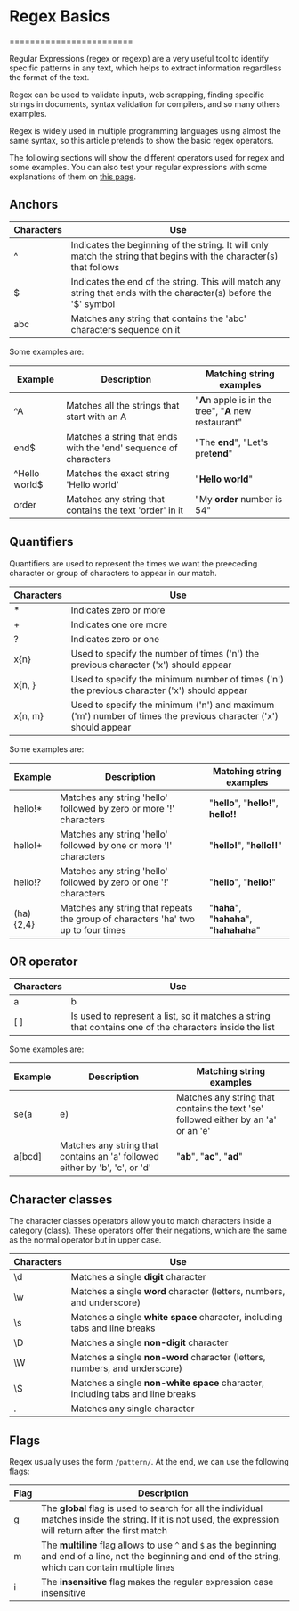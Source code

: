 # Regex Basics

========================

Regular Expressions (regex or regexp) are a very useful tool to identify specific patterns in any text, which helps to extract information regardless the format of the text.

Regex can be used to validate inputs, web scrapping, finding specific strings in documents, syntax validation for compilers, and so many others examples.

Regex is widely used in multiple programming languages using almost the same syntax, so this article pretends to show the basic regex operators.

The following sections will show the different operators used for regex and some examples. You can also test your regular expressions with some explanations of them on [this page](https://regex101.com).

## Anchors

| Characters | Use |
| --- | --- |
| ^ | Indicates the beginning of the string. It will only match the string that begins with the character(s) that follows |
| $ | Indicates the end of the string. This will match any string that ends with the character(s) before the '$' symbol |
| abc | Matches any string that contains the 'abc' characters sequence on it |

Some examples are:

| Example | Description | Matching string examples |
| --- | --- | --- |
| ^A | Matches all the strings that start with an A | "**A**n apple is in the tree", "**A** new restaurant" |
| end$ | Matches a string that ends with the 'end' sequence of characters | "The **end**", "Let's pret**end**" |
| ^Hello world$ | Matches the exact string 'Hello world' | "**Hello world**" |
| order | Matches any string that contains the text 'order' in it | "My **order** number is 54" |

## Quantifiers

Quantifiers are used to represent the times we want the preeceding character or group of characters to appear in our match.

| Characters | Use |
| --- | --- |
| * | Indicates zero or more |
| + | Indicates one ore more |
| ? | Indicates zero or one |
| x{n} | Used to specify the number of times ('n') the previous character ('x') should appear |
| x{n, } | Used to specify the minimum number of times ('n') the previous character ('x') should appear |
| x{n, m} | Used to specify the minimum ('n') and maximum ('m') number of times the previous character ('x') should appear |

Some examples are:

| Example | Description | Matching string examples |
| --- | --- | --- |
| hello!* | Matches any string 'hello' followed by zero or more '!' characters | "**hello**", "**hello!**", **hello!!** |
| hello!+ | Matches any string 'hello' followed by one or more '!' characters | "**hello!**", "**hello!!**" |
| hello!? | Matches any string 'hello' followed by zero or one '!' characters | "**hello**", "**hello!**" |
| (ha){2,4} | Matches any string that repeats the group of characters 'ha' two up to four times | "**haha**", "**hahaha**", "**hahahaha**" |

## OR operator

| Characters | Use |
| --- | --- |
| a|b | Matches any string that contains either 'a' or 'b' |
| [ ] | Is used to represent a list, so it matches a string that contains one of the characters inside the list |

Some examples are:

| Example | Description | Matching string examples |
| --- | --- | --- |
| se(a|e) | Matches any string that contains the text 'se' followed either by an 'a' or an 'e' | "**see**", "**sea**" |
| a[bcd] | Matches any string that contains an 'a' followed either by 'b', 'c', or 'd' | "**ab**", "**ac**", "**ad**" |

## Character classes

The character classes operators allow you to match characters inside a category (class). These operators offer their negations, which are the same as the normal operator but in upper case.

| Characters | Use |
| --- | --- |
| \d | Matches a single **digit** character |
| \w | Matches a single **word** character (letters, numbers, and underscore) |
| \s | Matches a single **white space** character, including tabs and line breaks |
| \D | Matches a single **non-digit** character |
| \W | Matches a single **non-word** character (letters, numbers, and underscore) |
| \S | Matches a single **non-white space** character, including tabs and line breaks |
| . | Matches any single character |

## Flags

Regex usually uses the form `/pattern/`. At the end, we can use the following flags:

| Flag | Description |
| --- | --- |
| g | The **global** flag is used to search for all the individual matches inside the string. If it is not used, the expression will return after the first match |
| m | The **multiline** flag allows to use `^` and `$` as the beginning and end of a line, not the beginning and end of the string, which can contain multiple lines |
| i | The **insensitive** flag makes the regular expression case insensitive |
